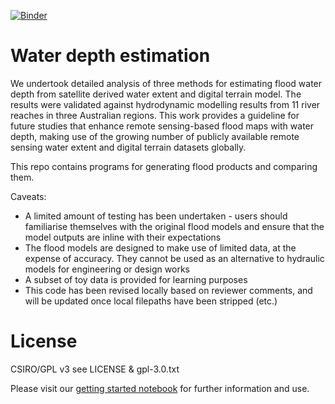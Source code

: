 [![Binder](https://mybinder.org/badge_logo.svg)](https://mybinder.org/v2/gh/csiro-hydroinformatics/water-depth-estimation/HEAD?labpath=Getting_Started.ipynb)

# Water depth estimation

We undertook detailed analysis of three methods for estimating flood water depth from satellite derived water extent and digital terrain model. The results were validated against hydrodynamic modelling results from 11 river reaches in three Australian regions. This work provides a guideline for future studies that enhance remote sensing-based flood maps with water depth, making use of the growing number of publicly available remote sensing water extent and digital terrain datasets globally. 

This repo contains programs for generating flood products and comparing them.

Caveats: 
* A limited amount of testing has been undertaken - users should familiarise themselves with the original flood models and ensure that the model outputs are inline with their expectations
* The flood models are designed to make use of limited data, at the expense of accuracy. They cannot be used as an alternative to hydraulic models for engineering or design works
* A subset of toy data is provided for learning purposes
* This code has been revised locally based on reviewer comments, and will be updated once local filepaths have been stripped (etc.)

# License
CSIRO/GPL v3 see LICENSE & gpl-3.0.txt

Please visit our [getting started notebook](Getting_Started.ipynb) for further information and use.

